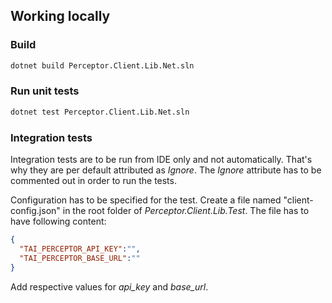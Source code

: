 ## Working locally

### Build

```bash
dotnet build Perceptor.Client.Lib.Net.sln
```

### Run unit tests

```bash
dotnet test Perceptor.Client.Lib.Net.sln
```

### Integration tests

Integration tests are to be run from IDE only and not automatically. That's why they are per default attributed as
_Ignore_.
The _Ignore_ attribute has to be commented out in order to run the tests.</br>

Configuration has to be specified for the test. Create a file named "client-config.json" in the root folder of
_Perceptor.Client.Lib.Test_. The file has to have following content:

```json
{
  "TAI_PERCEPTOR_API_KEY":"",
  "TAI_PERCEPTOR_BASE_URL":""
}
```

Add respective values for _api_key_ and _base_url_.

